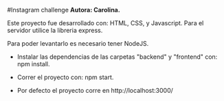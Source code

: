 #Instagram challenge
**Autora: Carolina.**

Este proyecto fue desarrollado con: HTML, CSS, y Javascript.
Para el servidor utilice la libreria express.

Para poder levantarlo es necesario tener NodeJS.

- Instalar las dependencias de las carpetas "backend" y "frontend" con: npm install.
- Correr el proyecto con: npm start.

- Por defecto el proyecto corre en http://localhost:3000/

